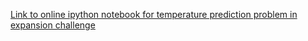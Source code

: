 [Link to online ipython notebook for temperature prediction problem in expansion challenge](nbviewer.ipython.org/github/arcolife/codeRiddles/blob/master/hacker_rank/expansion-challenge/temperature_prediction_sample.ipynb)
